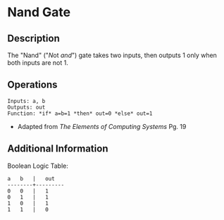 # Nand Gate

## Description

The "Nand" ("*N*ot *and*") gate takes two inputs, then outputs 1 only when both
inputs are not 1.


## Operations
```
Inputs: a, b
Outputs: out
Function: *if* a=b=1 *then* out=0 *else* out=1
```
* Adapted from *The Elements of Computing Systems* Pg. 19


## Additional Information

Boolean Logic Table:
```
a   b   |   out
--------+---------
0   0   |   1
0   1   |   1
1   0   |   1
1   1   |   0
```

